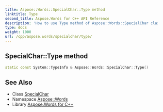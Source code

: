 ```yaml
---
title: Aspose::Words::SpecialChar::Type method
linktitle: Type
second_title: Aspose.Words for C++ API Reference
description: 'How to use Type method of Aspose::Words::SpecialChar class in C++.'
type: docs
weight: 1000
url: /cpp/aspose.words/specialchar/type/
---
```

## SpecialChar::Type method




```cpp
static const System::TypeInfo & Aspose::Words::SpecialChar::Type()
```

## See Also

* Class [SpecialChar](../)
* Namespace [Aspose::Words](../../)
* Library [Aspose.Words for C++](../../../)

